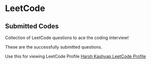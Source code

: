 # LeetCode
## Submitted Codes
Collection of LeetCode questions to ace the coding interview! 

These are the successfully submitted questions.

Use this for viewing LeetCode Profile 
[Harsh Kashyap LeetCode Profile](https://leetcode.com/Kashyap-Harsh/)
